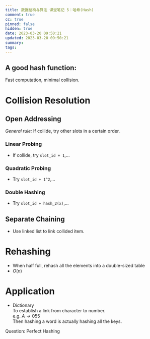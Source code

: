 ```yaml
---
title: 数据结构与算法 课堂笔记 5：哈希(Hash)
comment: true
cc: true
pinned: false
hidden: true
date: 2023-03-20 09:50:21
updated: 2023-03-20 09:50:21
summary:
tags:
---
```

## A good hash function:
Fast computation, minimal collision.
# Collision Resolution
## Open Addressing
*General rule:* If collide, try other slots in a certain order.
### Linear Probing
* If collide, try `slot_id + 1`,...
### Quadratic Probing
* Try `slot_id + 1^2`,...
### Double Hashing
* Try `slot_id + hash_2(x)`,...
## Separate Chaining
* Use linked list to link collided item.

# Rehashing
* When half full, rehash all the elements into a double-sized table
* $O(n)$

# Application
* Dictionary\
To establish a link from character to number.\
e.g. $A \rightarrow 055$\
Then hashing a word is actually hashing all the keys.

Question: Perfect Hashing

